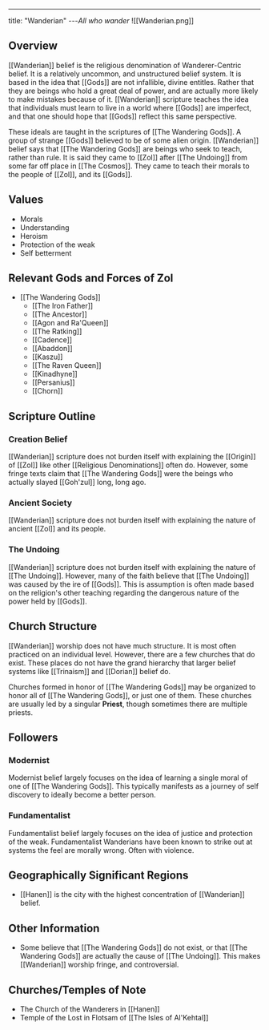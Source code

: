 ---
title: "Wanderian"
---*All who wander*
![[Wanderian.png]]

## Overview
[[Wanderian]] belief is the religious denomination of Wanderer-Centric belief. It is a relatively uncommon, and unstructured belief system. It is based in the idea that [[Gods]] are not infallible, divine entitles. Rather that they are beings who hold a great deal of power, and are actually more likely to make mistakes because of it. [[Wanderian]] scripture teaches the idea that individuals must learn to live in a world where [[Gods]] are imperfect, and that one should hope that [[Gods]] reflect this same perspective.

These ideals are taught in the scriptures of [[The Wandering Gods]]. A group of strange [[Gods]] believed to be of some alien origin. [[Wanderian]] belief says that [[The Wandering Gods]] are beings who seek to teach, rather than rule. It is said they came to [[Zol]] after [[The Undoing]] from some far off place in [[The Cosmos]]. They came to teach their morals to the people of [[Zol]], and its [[Gods]].

## Values
- Morals
- Understanding
- Heroism
- Protection of the weak
- Self betterment

## Relevant Gods and Forces of Zol
- [[The Wandering Gods]]
	- [[The Iron Father]]
	- [[The Ancestor]]
	- [[Agon and Ra'Queen]]
	- [[The Ratking]]
	- [[Cadence]]
	- [[Abaddon]]
	- [[Kaszu]]
	- [[The Raven Queen]]
	- [[Kinadhyne]]
	- [[Persanius]]
	- [[Chorn]]

## Scripture Outline
### Creation Belief
[[Wanderian]] scripture does not burden itself with explaining the [[Origin]] of [[Zol]] like other [[Religious Denominations]] often do. However, some fringe texts claim that [[The Wandering Gods]] were the beings who actually slayed [[Goh'zul]] long, long ago.

### Ancient Society
[[Wanderian]] scripture does not burden itself with explaining the nature of ancient [[Zol]] and its people.

### The Undoing
[[Wanderian]] scripture does not burden itself with explaining the nature of [[The Undoing]]. However, many of the faith believe that [[The Undoing]] was caused by the ire of [[Gods]]. This is assumption is often made based on the religion's other teaching regarding the dangerous nature of the power held by [[Gods]].

## Church Structure
[[Wanderian]] worship does not have much structure. It is most often practiced on an individual level. However, there are a few churches that do exist. These places do not have the grand hierarchy that larger belief systems like [[Trinaism]] and [[Dorian]] belief do.

Churches formed in honor of [[The Wandering Gods]] may be organized to honor all of [[The Wandering Gods]], or just one of them. These churches are usually led by a singular **Priest**, though sometimes there are multiple priests.

## Followers
### Modernist
Modernist belief largely focuses on the idea of learning a single moral of one of [[The Wandering Gods]]. This typically manifests as a journey of self discovery to ideally become a better person.

### Fundamentalist
Fundamentalist belief largely focuses on the idea of justice and protection of the weak. Fundamentalist Wanderians have been known to strike out at systems the feel are morally wrong. Often with violence. 

## Geographically Significant Regions
- [[Hanen]] is the city with the highest concentration of [[Wanderian]] belief.

## Other Information
- Some believe that [[The Wandering Gods]] do not exist, or that [[The Wandering Gods]] are actually the cause of [[The Undoing]]. This makes [[Wanderian]] worship fringe, and controversial.

## Churches/Temples of Note
- The Church of the Wanderers in [[Hanen]]
- Temple of the Lost in Flotsam of [[The Isles of Al'Kehtal]]